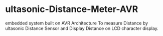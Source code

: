 # ultasonic-Distance-Meter-AVR
embedded system built on AVR Architecture To measure Distance by ultasonic Distance Sensor and Display Distance on LCD character display.
